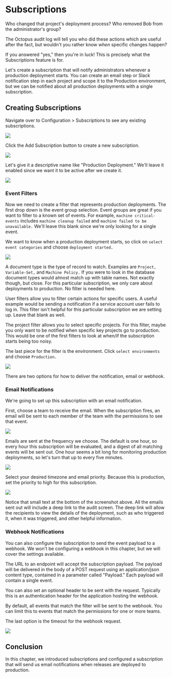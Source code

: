 # Subscriptions

Who changed that project's deployment process? Who removed Bob from the administrator's group?

The Octopus audit log will tell you who did these actions which are useful after the fact, but wouldn't you rather know _when_ specific changes happen?

If you answered "yes," then you're in luck! This is precisely what the Subscriptions feature is for.

Let's create a subscription that will notify administrators whenever a production deployment starts. You can create an email step or Slack notification step in each project and scope it to the Production environment, but we can be notified about all production deployments with a single subscription.

## Creating Subscriptions

Navigate over to Configuration > Subscriptions to see any existing subscriptions.

![](images/subscriptions-viewexistingsubscriptions.png)

Click the Add Subscription button to create a new subscription.

![](images/subscriptions-addsubscription.png)

Let's give it a descriptive name like "Production Deployment." We'll leave it enabled since we want it to be active after we create it.

![](images/subscriptions-namingthesubscription.png)

### Event Filters

Now we need to create a filter that represents production deployments. The first drop down is the event group selection. Event groups are great if you want to filter to a known set of events. For example, `machine critical-events` includes `machine cleanup failed` and `machine failed to be unavailable.` We'll leave this blank since we're only looking for a single event.

We want to know when a production deployment starts, so click on `select event categories` and choose `deployment started.`

![](images/subscriptions-selectingdeploymentstarted.png)

A document type is the type of record to watch.  Examples are `Project,` `Variable-Set,` and `Machine Policy.`  If you were to look in the database document types would almost match up with table names.  Not exactly though, but close.  For this particular subscription, we only care about deployments to production.  No filter is needed here.

User filters allow you to filter certain actions for specific users.  A useful example would be sending a notification if a service account user fails to log in.  This filter isn't helpful for this particular subscription we are setting up.  Leave that blank as well.

The project filter allows you to select specific projects.  For this filter, maybe you only want to be notified when specific key projects go to production.  This would be one of the first filters to look at when/if the subscription starts being too noisy.  

The last piece for the filter is the environment. Click `select environments` and choose `Production.`

![](images/subscriptions-selectingenvironment.png)

There are two options for how to deliver the notification, email or webhook.

### Email Notifications

We're going to set up this subscription with an email notification.

First, choose a team to receive the email. When the subscription fires, an email will be sent to each member of the team with the permissions to see that event.

![](images/subscriptions-selectingteams.png)

Emails are sent at the frequency we choose. The default is one hour, so every hour this subscription will be evaluated, and a digest of all matching events will be sent out. One hour seems a bit long for monitoring production deployments, so let's turn that up to every five minutes.

![](images/subscriptions-enteringemailfrequency.png)

Select your desired timezone and email priority. Because this is production, set the priority to high for this subscription.

![](images/subscriptions-timezoneandpriority.png)

Notice that small text at the bottom of the screenshot above.  All the emails sent out will include a deep link to the audit screen.  The deep link will allow the recipients to view the details of the deployment, such as who triggered it, when it was triggered, and other helpful information.

### Webhook Notifications

You can also configure the subscription to send the event payload to a webhook. We won't be configuring a webhook in this chapter, but we will cover the settings available.

The URL to an endpoint will accept the subscription payload. The payload will be delivered in the body of a POST request using an application/json content type, contained in a parameter called "Payload." Each payload will contain a single event.

You can also set an optional header to be sent with the request.  Typically this is an authentication header for the application hosting the webhook.  

By default, all events that match the filter will be sent to the webhook. You can limit this to events that match the permissions for one or more teams.

The last option is the timeout for the webhook request.

![](images/subscriptions-webhook.png)

## Conclusion

In this chapter, we introduced subscriptions and configured a subscription that will send us email notifications when releases are deployed to production.